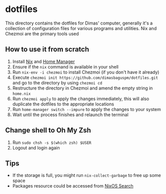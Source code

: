 # dotfiles

This directory contains the dotfiles for Dimas' computer, generally it's a collection of configuration files for various programs and utilities.
Nix and Chezmoi are the primary tools used

## How to use it from scratch

1. Install [Nix](https://nixos.org/download/#nix-install-linux) and [Home Manager](https://nix-community.github.io/home-manager/index.xhtml#sec-install-standalone)
2. Ensure if the `nix` command is available in your shell
3. Run `nix-env -i chezmoi` to install Chezmoi (if you don't have it already)
4. Execute `chezmoi init https://github.com/dimasbaguspm/dotfiles.git` and go to the directory by using `chezmoi cd`
5. Restructure the directory in Chezmoi and amend the empty string in `home.nix`
6. Run `chezmoi apply` to apply the changes immediately, this will also duplicate the dotfiles to the appropriate locations
7. Run `home-manager switch --impure` to apply the changes to your system
8. Wait until the process finishes and relaunch the terminal

## Change shell to Oh My Zsh

1. Run `sudo chsh -s $(which zsh) $USER`
2. Logout and login again

## Tips

- If the storage is full, you might run `nix-collect-garbage` to free up some space
- Packages resource could be accessed from [NixOS Search](https://search.nixos.org/packages)
